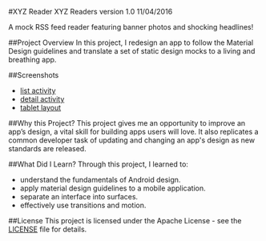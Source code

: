#XYZ Reader
XYZ Readers version 1.0 11/04/2016

A mock RSS feed reader featuring banner photos and shocking headlines! 

##Project Overview
In this project, I redesign an app to follow the Material Design guidelines and translate a set of static design mocks to a living and breathing app.

##Screenshots
* [list activity](http://i.giphy.com/3oz8xUOE5c3bNoBlhm.gif)
* [detail activity](http://i.giphy.com/l0MYz0ZsD4n6XdkuA.gif)
* [tablet layout](http://i.giphy.com/l0MYOpsdhUmErC1Jm.gif)

##Why this Project?
This project gives me an opportunity to improve an app’s design, a vital skill for building apps users will love. It also replicates a common developer task of updating and changing an app's design as new standards are released.

##What Did I Learn?
Through this project, I learned to:
 - understand the fundamentals of Android design.
 - apply material design guidelines to a mobile application.
 - separate an interface into surfaces.
 - effectively use transitions and motion.

##License
This project is licensed under the Apache License - see the [LICENSE](https://github.com/ClarisseSan/xyzreader/blob/master/license.txt) file for details.
